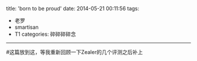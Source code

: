 title: 'born to be proud'
date: 2014-05-21 00:11:56
tags: 
- 老罗
- smartisan
- T1
categories: 碎碎碎碎念
---

#这篇放到这，等我重新回顾一下Zealer的几个评测之后补上